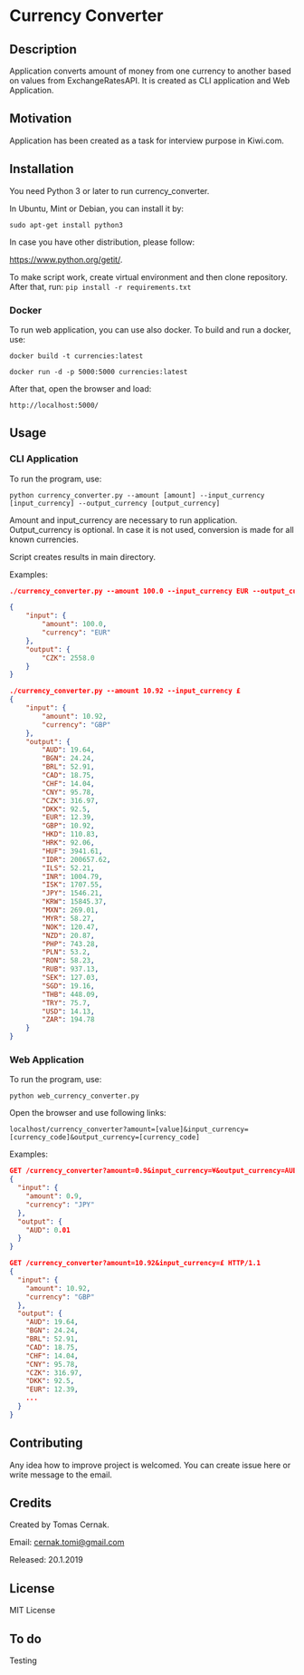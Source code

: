# Currency Converter

## Description
Application converts amount of money from one currency to another based on values from ExchangeRatesAPI. It is created as CLI application and Web Application.

## Motivation
Application has been created as a task for interview purpose in Kiwi.com.

## Installation
You need Python 3 or later to run currency_converter.

In Ubuntu, Mint or Debian, you can install it by:

``sudo apt-get install python3``

In case you have other distribution, please follow:

https://www.python.org/getit/.

To make script work, create virtual environment and then clone repository. After that, run:
``pip install -r requirements.txt``

### Docker
To run web application, you can use also docker. To build and run a docker, use:

``docker build -t currencies:latest``

``docker run -d -p 5000:5000 currencies:latest``

After that, open the browser and load:

``http://localhost:5000/``

## Usage

### CLI Application

To run the program, use:

``python currency_converter.py --amount [amount] --input_currency [input_currency] --output_currency [output_currency]``

Amount and input_currency are necessary to run application. Output_currency is optional. In case it is not used, conversion is made for all known currencies.

Script creates results in main directory.

Examples:

```json
./currency_converter.py --amount 100.0 --input_currency EUR --output_currency CZK

{
    "input": {
        "amount": 100.0,
        "currency": "EUR"
    },
    "output": {
        "CZK": 2558.0
    }
}
```

```json
./currency_converter.py --amount 10.92 --input_currency £
{
    "input": {
        "amount": 10.92,
        "currency": "GBP"
    },
    "output": {
        "AUD": 19.64,
        "BGN": 24.24,
        "BRL": 52.91,
        "CAD": 18.75,
        "CHF": 14.04,
        "CNY": 95.78,
        "CZK": 316.97,
        "DKK": 92.5,
        "EUR": 12.39,
        "GBP": 10.92,
        "HKD": 110.83,
        "HRK": 92.06,
        "HUF": 3941.61,
        "IDR": 200657.62,
        "ILS": 52.21,
        "INR": 1004.79,
        "ISK": 1707.55,
        "JPY": 1546.21,
        "KRW": 15845.37,
        "MXN": 269.01,
        "MYR": 58.27,
        "NOK": 120.47,
        "NZD": 20.87,
        "PHP": 743.28,
        "PLN": 53.2,
        "RON": 58.23,
        "RUB": 937.13,
        "SEK": 127.03,
        "SGD": 19.16,
        "THB": 448.09,
        "TRY": 75.7,
        "USD": 14.13,
        "ZAR": 194.78
    }
}
```

### Web Application

To run the program, use:

``python web_currency_converter.py``

Open the browser and use following links:

``localhost/currency_converter?amount=[value]&input_currency=[currency_code]&output_currency=[currency_code]``

Examples:

```json
GET /currency_converter?amount=0.9&input_currency=¥&output_currency=AUD HTTP/1.1
{
  "input": {
    "amount": 0.9,
    "currency": "JPY"
  },
  "output": {
    "AUD": 0.01
  }
}
```

```json
GET /currency_converter?amount=10.92&input_currency=£ HTTP/1.1
{
  "input": {
    "amount": 10.92,
    "currency": "GBP"
  },
  "output": {
    "AUD": 19.64,
    "BGN": 24.24,
    "BRL": 52.91,
    "CAD": 18.75,
    "CHF": 14.04,
    "CNY": 95.78,
    "CZK": 316.97,
    "DKK": 92.5,
    "EUR": 12.39,
    ...
  }
}
```

## Contributing
Any idea how to improve project is welcomed. You can create issue here or write message to the email.

## Credits
Created by Tomas Cernak.

Email: cernak.tomi@gmail.com

Released: 20.1.2019

## License
MIT License

## To do
Testing
